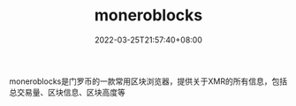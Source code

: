 ﻿---
weight: 
title: "moneroblocks"
description: "moneroblocks是门罗币的一款常用区块浏览器，提供关于XMR的所有信息，包括总交易量、区块信息、区块高度等"
date: 2022-03-25T21:57:40+08:00
lastmod: 2022-03-25T16:45:40+08:00
draft: false
authors: ["Metabd"]
featuredImage: "moneroblocks.png"
link: ""
tags: ["区块链浏览器","moneroblocks"]
categories: ["navigation"]
navigation: ["区块链浏览器"]
lightgallery: true
toc: true
pinned: false
recommend: false
recommend1: false
---
moneroblocks是门罗币的一款常用区块浏览器，提供关于XMR的所有信息，包括总交易量、区块信息、区块高度等
